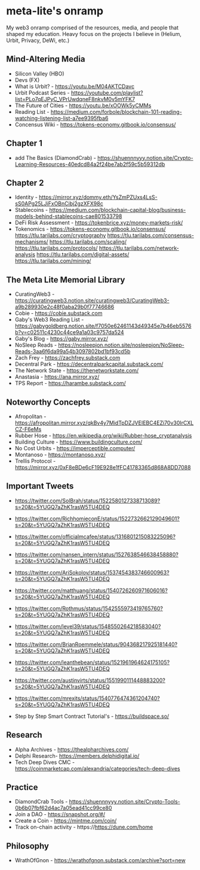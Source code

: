 # meta-lite's onramp
My web3 onramp comprised of the resources, media, and people that shaped my education. Heavy focus on the projects I believe in (Helium, Urbit, Privacy, DeWi, etc.)

## Mind-Altering Media
* Silicon Valley (HBO)
* Devs (FX)
* What is Urbit? - https://youtu.be/M04AKTCDavc
* Urbit Podcast Series - https://youtube.com/playlist?list=PLo7qEJPyC_VPrUwdqneF8nkvM0v5mYFK7
* The Future of Cities - https://youtu.be/xOOWk5yCMMs
* Reading List - https://medium.com/forbole/blockchain-101-reading-watching-listening-list-a7ee9395fba6
* Concensus Wiki - https://tokens-economy.gitbook.io/consensus/

## Chapter 1
*  add The Basics (DiamondCrab) - https://shuennnyyy.notion.site/Crypto-Learning-Resources-40edcd84a2f24be7ab2f59c5b59312db

## Chapter 2
* Identity - https://mirror.xyz/dommy.eth/YsZmPZUxs4LsS-sS0APg25LJiFxOBnCibj2gzXFX98c
* Stablecoins - https://medium.com/blockchain-capital-blog/business-models-behind-stablecoins-cae801533798
* DeFi Risk Assessment - https://tokenbrice.xyz/money-markets-risk/
* Tokenomics - https://tokens-economy.gitbook.io/consensus/
https://tlu.tarilabs.com/cryptography
https://tlu.tarilabs.com/consensus-mechanisms/
https://tlu.tarilabs.com/scaling/
https://tlu.tarilabs.com/protocols/
https://tlu.tarilabs.com/network-analysis
https://tlu.tarilabs.com/digital-assets/
https://tlu.tarilabs.com/mining/

## The Meta Lite Memorial Library
* CuratingWeb3 - https://curatingweb3.notion.site/curatingweb3/CuratingWeb3-a9b289930e2c48f0aba29b0f77746686
* Cobie - https://cobie.substack.com
* Gaby's Web3 Reading List - https://gabygoldberg.notion.site/f7050e62461143d49345e7b46eb5576b?v=c02511c4230c44ce9a1a03c9757da524
* Gaby's Blog - https://gaby.mirror.xyz/
* NoSleep Reads - https://nosleepjon.notion.site/nosleepjon/NoSleep-Reads-3aa6f6da99a54b3097802bd1bf93cd5b
* Zach Frey - https://zachfrey.substack.com
* Decentral Park - https://decentralparkcapital.substack.com/
* The Network State - https://thenetworkstate.com/
* Anastasia - https://ana.mirror.xyz/
* TPS Report - https://harambe.substack.com/



## Noteworthy Concepts
* Afropolitan - https://afropolitan.mirror.xyz/qkBv4y7MidTpDZJVEIEBC4EZi70v30IrCXLCZ-F6eMs
* Rubber Hose - https://en.wikipedia.org/wiki/Rubber-hose_cryptanalysis
* Building Culture - https://www.buildingculture.com/
* No Cost Urbits - https://imperceptible.computer/
* Montanoso - https://montanoso.xyz/
* Trellis Protocol - https://mirror.xyz/0xF8eBDe6cF19E928e1fFC41783365d868A8DD7088

## Important Tweets
* https://twitter.com/SolBrah/status/1522580127338713089?s=20&t=5YUGQ7aZhK1rasW5TU4DEQ
* https://twitter.com/RichhomieconE/status/1522732662129049601?s=20&t=5YUGQ7aZhK1rasW5TU4DEQ
* https://twitter.com/officialmcafee/status/1316801215083225096?s=20&t=5YUGQ7aZhK1rasW5TU4DEQ
* https://twitter.com/nansen_intern/status/1527638546638458880?s=20&t=5YUGQ7aZhK1rasW5TU4DEQ
* https://twitter.com/AriSokolov/status/1537454383746600963?s=20&t=5YUGQ7aZhK1rasW5TU4DEQ
* https://twitter.com/matthuang/status/1540726260971606016?s=20&t=5YUGQ7aZhK1rasW5TU4DEQ
* https://twitter.com/Rothmus/status/1542555973419765760?s=20&t=5YUGQ7aZhK1rasW5TU4DEQ
* https://twitter.com/level39/status/1548550264218583040?s=20&t=5YUGQ7aZhK1rasW5TU4DEQ
* https://twitter.com/BrianRoemmele/status/904368217925181440?s=20&t=5YUGQ7aZhK1rasW5TU4DEQ
* https://twitter.com/leanthebean/status/1521961964624175105?s=20&t=5YUGQ7aZhK1rasW5TU4DEQ
* https://twitter.com/austinvirts/status/1551990111448883200?s=20&t=5YUGQ7aZhK1rasW5TU4DEQ
* https://twitter.com/mrexits/status/1540776474361204740?s=20&t=5YUGQ7aZhK1rasW5TU4DEQ


* Step by Step Smart Contract Tutorial's - https://buildspace.so/

## Research
* Alpha Archives - https://thealpharchives.com/
* Delphi Research- https://members.delphidigital.io/
* Tech Deep Dives CMC - https://coinmarketcap.com/alexandria/categories/tech-deep-dives

## Practice 
* DiamondCrab Tools - https://shuennnyyy.notion.site/Crypto-Tools-0b6b07fbf62d4ac7a05ead41cc99ce80
* Join a DAO - https://snapshot.org/#/
* Create a Coin - https://mintme.com/coin/
* Track on-chain activity - https://https://dune.com/home

## Philosophy
* WrathOfGnon - https://wrathofgnon.substack.com/archive?sort=new
